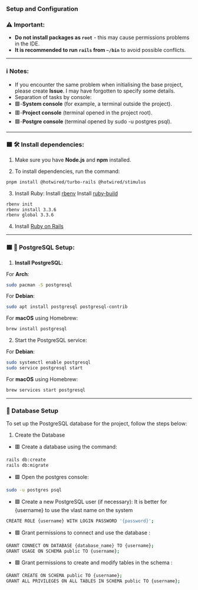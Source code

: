 ### Setup and Configuration


### ⚠️ Important:
-  **Do not install packages as `root`** - this may cause permissions problems in the IDE.
-  **It is recommended to run `rails` from `~/bin`** to avoid possible conflicts.

---

### ℹ️ Notes:
-  If you encounter the same problem when initialising the base project, please create **Issue**. I may have forgotten to specify some details.
-  Separation of tasks by console:
-  🟩-**System console** (for example, a terminal outside the project).
-  🟥-**Project console** (terminal opened in the project root).
-  🟪-**Postgre console** (terminal opened by sudo -u postgres psql).

---

### 🟩 🛠 Install dependencies:

1. Make sure you have **Node.js** and **npm** installed.

2. To install dependencies, run the command:
```bash
pnpm install @hotwired/turbo-rails @hotwired/stimulus
```
 
3. Install Ruby:
Install [rbenv](https://github.com/rbenv/rbenv)
Install [ruby-build](https://github.com/rbenv/ruby-build)
```bash
rbenv init
rbenv install 3.3.6
rbenv global 3.3.6
```

4. Install [Ruby on Rails](https://github.com/rails/rails)

---

### 🟩 🔧 PostgreSQL Setup:

1. **Install PostgreSQL**:

For **Arch**:
```bash
sudo pacman -S postgresql
```
For **Debian**:
```bash
sudo apt install postgresql postgresql-contrib
```
For **macOS** using Homebrew:
```bash
brew install postgresql
```

2. Start the PostgreSQL service:

For **Debian**:
```bash
sudo systemctl enable postgresql
sudo service postgresql start
```
For **macOS** using Homebrew:
```bash
brew services start postgresql
```
    
---

### 🌱 Database Setup

To set up the PostgreSQL database for the project, follow the steps below:
1. Create the Database

- 🟥 Create a database using the command:
```bash
rails db:create
rails db:migrate
```
- 🟩 Open the postgres console:
```bash
sudo -u postgres psql
```
- 🟪 Create a new PostgreSQL user (if necessary):
It is better for {username} to use the vlast name on the system
```bash
CREATE ROLE {username} WITH LOGIN PASSWORD '{password}';
```
- 🟪 Grant permissions to connect and use the database :
```bash
GRANT CONNECT ON DATABASE {database_name} TO {username};
GRANT USAGE ON SCHEMA public TO {username};
```
- 🟪 Grant permissions to create and modify tables in the schema :
```bash
GRANT CREATE ON SCHEMA public TO {username};
GRANT ALL PRIVILEGES ON ALL TABLES IN SCHEMA public TO {username};
```

